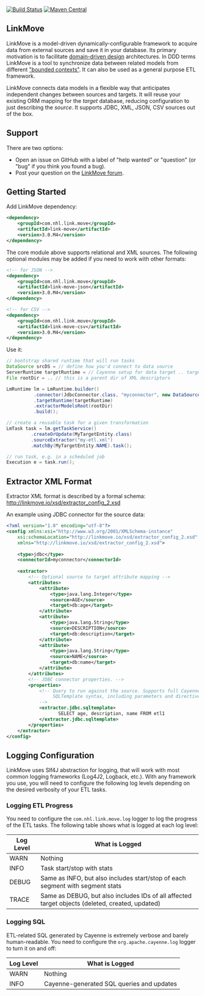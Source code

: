 [![Build Status](https://travis-ci.org/nhl/link-move.svg?branch=master)](https://travis-ci.org/nhl/link-move)
[![Maven Central](https://maven-badges.herokuapp.com/maven-central/com.nhl.link.move/link-move/badge.svg)](https://maven-badges.herokuapp.com/maven-central/com.nhl.link.move/link-move/)

## LinkMove

LinkMove is a model-driven dynamically-configurable framework to acquire data from external sources and save it in your 
database. Its primary motivation is to facilitate 
[domain-driven design](https://en.wikipedia.org/wiki/Domain-driven_design) architectures. In DDD terms LinkMove is a 
tool to synchronize data between related models from different ["bounded contexts"](http://martinfowler.com/bliki/BoundedContext.html). 
It can also be used as a general purpose ETL framework.

LinkMove connects data models in a flexible way that anticipates independent changes between sources and targets. It 
will reuse your existing ORM mapping for the _target_ database, reducing configuration to just describing the _source_. 
It supports JDBC, XML, JSON, CSV sources out of the box.

## Support

There are two options:

* Open an issue on GitHub with a label of "help wanted" or "question" (or "bug" if you think you found a bug).
* Post your question on the [LinkMove forum](https://groups.google.com/forum/?#!forum/linkmove-user).

## Getting Started

Add LinkMove dependency:
```XML
<dependency>
    <groupId>com.nhl.link.move</groupId>
    <artifactId>link-move</artifactId>
    <version>3.0.M4</version>
</dependency>
```
The core module above supports relational and XML sources. The following optional modules may be added if you need to work with other formats:

```XML
<!-- for JSON -->
<dependency>
    <groupId>com.nhl.link.move</groupId>
    <artifactId>link-move-json</artifactId>
    <version>3.0.M4</version>
</dependency>
```
```XML
<!-- for CSV -->
<dependency>
    <groupId>com.nhl.link.move</groupId>
    <artifactId>link-move-csv</artifactId>
    <version>3.0.M4</version>
</dependency>
```
Use it:

```Java
// bootstrap shared runtime that will run tasks
DataSource srcDS = // define how you'd connect to data source 
ServerRuntime targetRuntime = // Cayenne setup for data target .. targets are mapped in Cayenne 
File rootDir = .. // this is a parent dir of XML descriptors

LmRuntime lm = LmRuntime.builder()
          .connector(JdbcConnector.class, "myconnector", new DataSourceConnector(srcDS))
          .targetRuntime(targetRuntime)
          .extractorModelsRoot(rootDir)
          .build();

// create a reusable task for a given transformation
LmTask task = lm.getTaskService()
         .createOrUpdate(MyTargetEntity.class)
         .sourceExtractor("my-etl.xml")
         .matchBy(MyTargetEntity.NAME).task();

// run task, e.g. in a scheduled job
Execution e = task.run();
```

## Extractor XML Format

Extractor XML format is described by a formal schema: http://linkmove.io/xsd/extractor_config_2.xsd

An example using JDBC connector for the source data:

```XML
<?xml version="1.0" encoding="utf-8"?>
<config xmlns:xsi="http://www.w3.org/2001/XMLSchema-instance" 
	xsi:schemaLocation="http://linkmove.io/xsd/extractor_config_2.xsd"
	xmlns="http://linkmove.io/xsd/extractor_config_2.xsd">
	
	<type>jdbc</type>
	<connectorId>myconnector</connectorId>
	
	<extractor>
		<!-- Optional source to target attribute mapping -->
		<attributes>
			<attribute>
				<type>java.lang.Integer</type>
				<source>AGE</source>
				<target>db:age</target>
			</attribute>
			<attribute>
				<type>java.lang.String</type>
				<source>DESCRIPTION</source>
				<target>db:description</target>
			</attribute>
			<attribute>
				<type>java.lang.String</type>
				<source>NAME</source>
				<target>db:name</target>
			</attribute>
		</attributes>
		<!-- JDBC connector properties. -->
		<properties>
			<!-- Query to run against the source. Supports full Cayenne 
			     SQLTemplate syntax, including parameters and directives.
			-->
			<extractor.jdbc.sqltemplate>
			       SELECT age, description, name FROM etl1
			</extractor.jdbc.sqltemplate>
		</properties>
	</extractor>
</config>
```

## Logging Configuration

LinkMove uses Slf4J abstraction for logging, that will work with most common logging frameworks (Log4J2, Logback, etc.).
With any framework you use, you will need to configure the following log levels depending on the desired verbosity of
your ETL tasks.

### Logging ETL Progress

You need to configure the `com.nhl.link.move.log` logger to log the progress of the ETL tasks. The following table 
shows what is logged at each log level:

|Log Level| What is Logged                                                                |
|---------|-------------------------------------------------------------------------------|
| WARN    | Nothing                                                                       |
| INFO    | Task start/stop with stats                                                    |
| DEBUG   | Same as INFO, but also includes start/stop of each segment with segment stats |
|TRACE|Same as DEBUG, but also includes IDs of all affected target objects (deleted, created, updated)|



### Logging SQL

ETL-related SQL generated by Cayenne is extremely verbose and barely human-readable. You need to configure the 
`org.apache.cayenne.log` logger to turn it on and off:

|Log Level| What is Logged                                                          |
|---------|-------------------------------------------------------------------------|
| WARN    | Nothing                                                                 |
| INFO    | Cayenne-generated SQL queries and updates|
